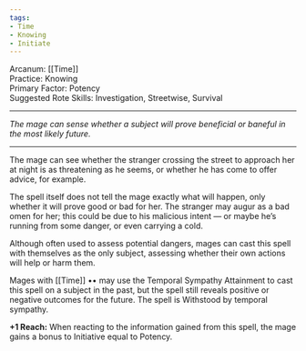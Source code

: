 ```yaml
---
tags:
- Time
- Knowing
- Initiate
---
```


Arcanum: [[Time]]\
Practice: Knowing\
Primary Factor: Potency\
Suggested Rote Skills: Investigation, Streetwise, Survival

---

_The mage can sense whether a subject will prove beneficial or baneful in the most likely future._

---

The mage can see whether the stranger crossing the street to approach her at night is as threatening as he seems, or whether he has come to offer advice, for example.

The spell itself does not tell the mage exactly what will happen, only whether it will prove good or bad for her. The stranger may augur as a bad omen for her; this could be due to his malicious intent — or maybe he’s running from some danger, or even carrying a cold.

Although often used to assess potential dangers, mages can cast this spell with themselves as the only subject, assessing whether their own actions will help or harm them.

Mages with [[Time]] •• may use the Temporal Sympathy Attainment to cast this spell on a subject in the past, but the spell still reveals positive or negative outcomes for the future. The spell is Withstood by temporal sympathy.

**+1 Reach:** When reacting to the information gained from this spell, the mage gains a bonus to Initiative equal to Potency.